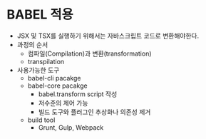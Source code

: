 # BABEL 적용

- JSX 및 TSX를 실행하기 위해서는 자바스크립트 코드로 변환해야한다.
- 과정의 순서
  - 컴파일(Compilation)과 변환(transformation)
  - transpilation
- 사용가능한 도구
  - babel-cli pacakge
  - babel-core pacakge
    - babel.transform script 작성
    - 저수준의 제어 가능
    - 빌드 도구와 플러그인 추상화나 의존성 제거
  - build tool
    - Grunt, Gulp, Webpack
